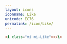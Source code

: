 ```yaml
---
layout: icons
iconname: Like
unicode: EC76
permalink: /icon/Like/
---
```


``` html
<i class="mi mi-Like"></i>
```
